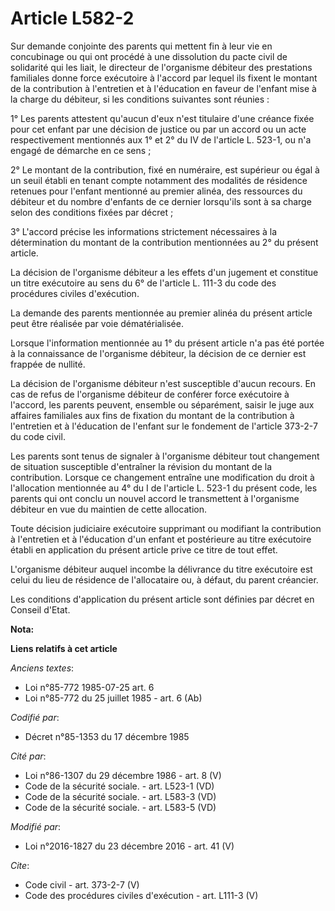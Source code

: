# Article L582-2

Sur demande conjointe des parents qui mettent fin à leur vie en concubinage ou qui ont procédé à une dissolution du pacte
civil de solidarité qui les liait, le directeur de l'organisme débiteur des prestations familiales donne force exécutoire à
l'accord par lequel ils fixent le montant de la contribution à l'entretien et à l'éducation en faveur de l'enfant mise à la
charge du débiteur, si les conditions suivantes sont réunies : 

1° Les parents attestent qu'aucun d'eux n'est titulaire d'une créance fixée pour cet enfant par une décision de justice ou
par un accord ou un acte respectivement mentionnés aux 1° et 2° du IV de l'article L. 523-1, ou n'a engagé de démarche en ce
sens ; 

2° Le montant de la contribution, fixé en numéraire, est supérieur ou égal à un seuil établi en tenant compte notamment des
modalités de résidence retenues pour l'enfant mentionné au premier alinéa, des ressources du débiteur et du nombre d'enfants
de ce dernier lorsqu'ils sont à sa charge selon des conditions fixées par décret ; 

3° L'accord précise les informations strictement nécessaires à la détermination du montant de la contribution mentionnées au
2° du présent article. 

La décision de l'organisme débiteur a les effets d'un jugement et constitue un titre exécutoire au sens du 6° de l'article L.
111-3 du code des procédures civiles d'exécution. 

La demande des parents mentionnée au premier alinéa du présent article peut être réalisée par voie dématérialisée. 

Lorsque l'information mentionnée au 1° du présent article n'a pas été portée à la connaissance de l'organisme débiteur, la
décision de ce dernier est frappée de nullité. 

La décision de l'organisme débiteur n'est susceptible d'aucun recours. En cas de refus de l'organisme débiteur de conférer
force exécutoire à l'accord, les parents peuvent, ensemble ou séparément, saisir le juge aux affaires familiales aux fins de
fixation du montant de la contribution à l'entretien et à l'éducation de l'enfant sur le fondement de l'article 373-2-7 du
code civil. 

Les parents sont tenus de signaler à l'organisme débiteur tout changement de situation susceptible d'entraîner la révision du
montant de la contribution. Lorsque ce changement entraîne une modification du droit à l'allocation mentionnée au 4° du I de
l'article L. 523-1 du présent code, les parents qui ont conclu un nouvel accord le transmettent à l'organisme débiteur en vue
du maintien de cette allocation. 

Toute décision judiciaire exécutoire supprimant ou modifiant la contribution à l'entretien et à l'éducation d'un enfant et
postérieure au titre exécutoire établi en application du présent article prive ce titre de tout effet. 

L'organisme débiteur auquel incombe la délivrance du titre exécutoire est celui du lieu de résidence de l'allocataire ou, à
défaut, du parent créancier. 

Les conditions d'application du présent article sont définies par décret en Conseil d'Etat.

**Nota:**



**Liens relatifs à cet article**

_Anciens textes_:

  - Loi n°85-772 1985-07-25 art. 6
  - Loi n°85-772 du 25 juillet 1985 - art. 6 (Ab)

_Codifié par_:

  - Décret n°85-1353 du 17 décembre 1985

_Cité par_:

  - Loi n°86-1307 du 29 décembre 1986 - art. 8 (V)
  - Code de la sécurité sociale. - art. L523-1 (VD)
  - Code de la sécurité sociale. - art. L583-3 (VD)
  - Code de la sécurité sociale. - art. L583-5 (VD)

_Modifié par_:

  - Loi n°2016-1827 du 23 décembre 2016 - art. 41 (V)

_Cite_:

  - Code civil - art. 373-2-7 (V)
  - Code des procédures civiles d'exécution - art. L111-3 (V)
